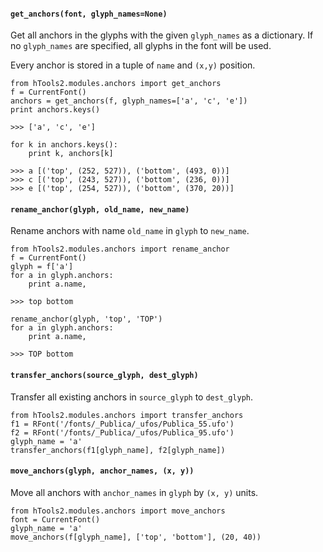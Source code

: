 

#### `get_anchors(font, glyph_names=None)`

Get all anchors in the glyphs with the given `glyph_names` as a dictionary. If no `glyph_names` are specified, all glyphs in the font will be used.

Every anchor is stored in a tuple of `name` and `(x,y)` position.

    from hTools2.modules.anchors import get_anchors
    f = CurrentFont()
    anchors = get_anchors(f, glyph_names=['a', 'c', 'e'])
    print anchors.keys()

    >>> ['a', 'c', 'e']

    for k in anchors.keys():
        print k, anchors[k]

    >>> a [('top', (252, 527)), ('bottom', (493, 0))]
    >>> c [('top', (243, 527)), ('bottom', (236, 0))]
    >>> e [('top', (254, 527)), ('bottom', (370, 20))]

#### `rename_anchor(glyph, old_name, new_name)`

Rename anchors with name `old_name` in `glyph` to `new_name`.

    from hTools2.modules.anchors import rename_anchor
    f = CurrentFont()
    glyph = f['a']
    for a in glyph.anchors:
        print a.name,

    >>> top bottom

    rename_anchor(glyph, 'top', 'TOP')
    for a in glyph.anchors:
        print a.name,

    >>> TOP bottom

#### `transfer_anchors(source_glyph, dest_glyph)`

Transfer all existing anchors in `source_glyph` to `dest_glyph`.

    from hTools2.modules.anchors import transfer_anchors
    f1 = RFont('/fonts/_Publica/_ufos/Publica_55.ufo')
    f2 = RFont('/fonts/_Publica/_ufos/Publica_95.ufo')
    glyph_name = 'a'
    transfer_anchors(f1[glyph_name], f2[glyph_name])

#### `move_anchors(glyph, anchor_names, (x, y))`

Move all anchors with `anchor_names` in `glyph` by `(x, y)` units.

    from hTools2.modules.anchors import move_anchors
    font = CurrentFont()
    glyph_name = 'a'
    move_anchors(f[glyph_name], ['top', 'bottom'], (20, 40))
